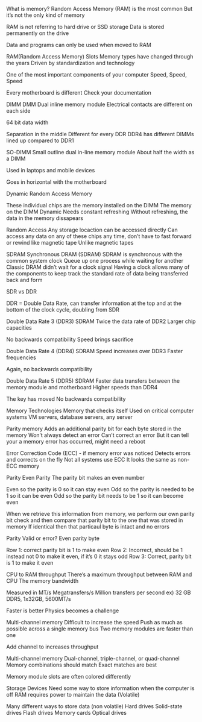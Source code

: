What is memory?
Random Access Memory (RAM) is the most common
But it’s not the only kind of memory

RAM is not referring to hard drive or SSD storage
Data is stored permanently on the drive

Data and programs can only be used when moved to RAM

RAM(Random Access Memory) Slots
Memory types have changed through the years
Driven by standardization and technology

One of the most important components of your computer
Speed, Speed, Speed


Every motherboard is different
Check your documentation

DIMM
DMM
Dual inline memory module
Electrical contacts are different on each side

64 bit data width

Separation in the middle
Different for every DDR
DDR4 has different DIMMs lined up compared to DDR1

SO-DIMM
Small outline dual in-line memory module
About half the width as a DIMM

Used in laptops and mobile devices


Goes in horizontal with the motherboard


Dynamic Random Access Memory

These individual chips are the memory installed on the DIMM
The memory on the DIMM
Dynamic
Needs constant refreshing
Without refreshing, the data in the memory dissapears

Random Access
Any storage locaction can be accessed directly
Can access any data on any of these chips any time, don’t have to fast forward or rewind like magnetic tape
Unlike magnetic tapes

SDRAM
Synchronous DRAM (SDRAM)
SDRAM is synchronous with the common system clock
Queue up one process while waiting for another
Classic DRAM didn’t wait for a clock signal
Having a clock allows many of the components to keep track the standard rate of data being transferred back and form

SDR vs DDR

DDR = Double Data Rate, can transfer information at the top and at the bottom of the clock cycle, doubling from SDR

Double Data Rate 3 (DDR3) SDRAM
Twice the data rate of DDR2
Larger chip capacities

No backwards compatibility
Speed brings sacrifice

Double Data Rate 4 (DDR4) SDRAM
Speed increases over DDR3
Faster frequencies

Again, no backwards compatibility

Double Data Rate 5 (DDR5) SDRAM
Faster data transfers between the memory module and motherboard
Higher speeds than DDR4

 The key has moved
No backwards compatibility




Memory Technologies
Memory that checks itself
Used on critical computer systems
VM servers, database servers, any server

Parity memory
Adds an additional parity bit for each byte stored in the memory
Won’t always detect an error
Can’t correct an error
But it can tell your a memory error has occurred, might need a reboot

Error Correction Code (ECC) - if memory error was noticed
Detects errors and corrects on the fly
Not all systems use ECC
It looks the same as non-ECC memory

Parity
Even Parity
The parity bit makes an even number

Even so the parity is 0 so it can stay even
Odd so the parity is needed to be 1 so it can be even
Odd so the parity bit needs to be 1 so it can become even

 When we retrieve this information from memory, we perform our own parity bit check and then compare that parity bit to the one that was stored in memory
If identical then that particaul byte is intact and no errors

Parity
Valid or error?
Even parity byte


Row 1: correct parity bit is 1 to make even
Row 2: Incorrect, should be 1 instead not 0 to make it even, if it’s 0 it stays odd
Row 3: Correct, parity bit is 1 to make it even

CPU to RAM throughput
There’s a maximum throughput between RAM and CPU
The memory bandwidth

Measured in MT/s
Megatransfers/s
Million transfers per second
ex) 32 GB DDR5, 1x32GB, 5600MT/s

Faster is better
Physics becomes a challenge

Multi-channel memory
Difficult to increase the speed
Push as much as possible across a single memory bus
Two memory modules are faster than one


Add channel to increases throughput

Multi-channel memory
Dual-channel, triple-channel, or quad-channel
Memory combinations should match
Exact matches are best

Memory module slots are often colored differently



Storage Devices
Need some way to store information when the computer is off
RAM requires power to maintain the data (Volatile)

Many different ways to store data (non volatile)
Hard drives
Solid-state drives
Flash drives
Memory cards
Optical drives
